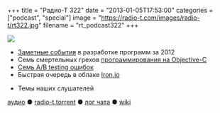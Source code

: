 +++
title = "Радио-Т 322"
date = "2013-01-05T17:53:00"
categories = ["podcast", "special"]
image = "https://radio-t.com/images/radio-t/rt322.jpg"
filename = "rt_podcast322"
+++

![](https://radio-t.com/images/radio-t/rt322.jpg)

* [Заметные события](http://www.javaworld.com/community/node/8610) в разработке программ за 2012
* Семь смертельных грехов [программирования на Objective-C](http://ashfurrow.com/blog/seven-deadly-sins-of-modern-objective-c)
* [Семь A/B testing ошибок](http://visualwebsiteoptimizer.com/split-testing-blog/seven-ab-testing-mistakes-to-stop-in-2013/)
* Быстрая очередь в облаке [Iron.io](http://blog.iron.io/2012/12/ironmq-handles-100-million-messages-day.html)
- Темы наших слушателей


[аудио](http://cdn.radio-t.com/rt_podcast322.mp3) ● [radio-t.torrent](http://cdn.radio-t.com/torrents/rt_podcast322.mp3.torrent) ● [лог чата](http://chat.radio-t.com/logs/radio-t-322.html) ● [wiki](http://wiki.radio-t.com/%D0%92%D1%8B%D0%BF%D1%83%D1%81%D0%BA_322)<audio src="http://cdn.radio-t.com/rt_podcast322.mp3" preload="none"></audio>